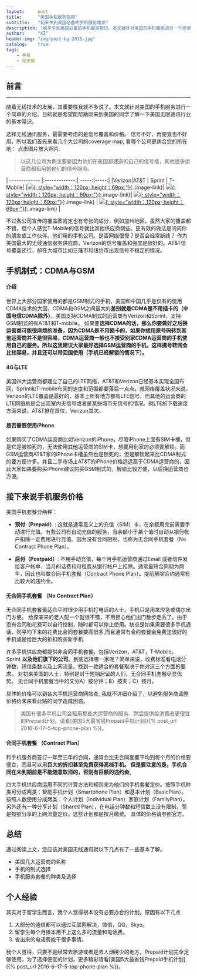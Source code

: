 ```yaml
---
layout:     post
title:      "美国手机服务指南"
subtitle:   "初来乍到美国必备的手机服务常识"
description: "初来乍到美国必备的手机服务常识。本文就针对美国的手机服务进行一个简单的介绍。目的就是希望能帮助刚来到美国的同学了解一下美国无限通讯行业的基本常识。"
author:     "XZ"
header-img: "img/post-bg-2015.jpg"
catalog:    true
tags:
    - 手机
    - 知识库
---
```


## 前言

---

随着无线技术的发展，其重要性我就不多说了。本文就针对美国的手机服务进行一个简单的介绍。目的就是希望能帮助刚来到美国的同学了解一下美国无限通讯行业的基本常识。

选择无线通讯服务，最需要考虑的是信号覆盖和价格。
信号不好，再便宜也不好用，所以我们首先来看几个大公司的coverage map, 看哪个公司更适合您的所在地：
点击图片放大照片.

> 以这几公司为例主要是因为他们在美国都建造的自己的信号塔，其他很多运营商都租用的他们的信号服务。

| ------------- |:-------------:| -----:|-----:|
|Verizon|AT&T | Sprint | T-Mobile|
|[![][Verizon]{: style="width：120px; height：69px;"}][Verizon]{:.image-link}| [![][AT&T]{: style="width：120px; height：69px;"}][AT&T]{:.image-link}| [![][Sprint]{: style="width：120px; height：69px;"}][Sprint]{:.image-link} | [![][T-Mobile]{: style="width：120px; height：69px;"}][T-Mobile]{:.image-link} |

[Verizon]:http://www.dealmoon.com/images/cpmap/map1.jpg
[AT&T]:http://www.dealmoon.com/images/cpmap/map2.jpg
[Sprint]:http://www.dealmoon.com/images/cpmap/map4.jpg
[T-Mobile]:http://www.dealmoon.com/images/cpmap/map3.jpg


不过各公司宣传的覆盖图肯定也有夸张的成分，例如加州地区，虽然大家的覆盖都不错，但个人感觉T-Mobile的信号就比其他供应商弱些。更有效的做法是问问你的朋友或工作伙伴。他们用的手机公司，是否网络很慢？是否会经常断线？ 作为美国最大的无线通信服务供应商，Verizon的信号覆盖和强度是很好的。AT&T信号覆盖还行，却在大城市比如三藩市和纽约市出现信号不稳定的情况。


## 手机制式：CDMA与GSM

#### 介绍

世界上大部分国家使用的都是GSM制式的手机，美国和中国几乎是仅有的使用CDMA技术的大国，CDMA和GSM之间最大的**差别就是CDMA是不用插卡的（中国电信CDMA除外）**。美国支持CDMA制式的运营商有Verizon和Sprint，支持GSM制式的有AT&T和T-mobile。
如果要**选择CDMA的话，那么你要做好之后换运营商可能很麻烦的准备，因为CDMA是不用插卡的，如果你想用原号码转到其他运营商并不是很容易，CDMA运营商一般也不接受别家CDMA运营商的手机使用自己的服务。所以这里建议大家最好选择GSM运营商的手机，这样携号转网会比较容易，并且还可以带回国使用（手机已经解锁的情况下）。**

#### 4G与LTE

美国四大运营商都建立了自己的LTE网络，AT&T和Verizon已经基本实现全国布网，Sprint和T-mobile布网的速度和范围都要落后一点点。就网络覆盖状况来说，Verizon的LTE覆盖是最好的，基本上所有地方都有LTE信号，而其他的运营商的LTE网络总是会出现室内无信号或者是某些城市无信号的情况。就LTE的下载速度方面来说，AT&T排在首位，Verizon其次。

#### 是否需要使用iPhone

如果购买了CDMA运营商比如Verizon的iPhone，尽管iPhone上面有SIM卡槽，但是它是被锁死的，无法使用其他运营商的SIM卡，想要用别家的必须要解锁。而GSM运营商AT&T家的iPhone卡槽虽然也是锁死的，但是解锁起来比CDMA制式的要方便许多。并且二手市场上AT&T的iPhone价格远远高于CDMA运营商的，因此大家如果要购买iPhone建议购买GSM制式的，解锁比较方便，以后换运营商也方便。

## 接下来说手机服务价格
美国手机套餐分两种：

* **预付（Prepaid）**: 这就是通常意义上的充值（SIM）卡，在余额用完前需要手动进行充值。有些公司有自动充值的服务，当余额小于某个值时自动从银行帐户扣除一定费用进行充值。因为没有合同限制，也称为无合同手机套餐（No Contract Phone Plan）。

* **后付（Postpaid）**: 不用手动充值，每个月手机运营商通过Email 或者信件发给客户帐单，当月的话费和月租费从银行帐户上扣除。通常最短合同期为两年，因此也叫做合同手机套餐（Contract Phone Plan）。提前解除合约通常有比较大的违约金。

#### 无合同手机套餐 （No Contract Plan） 

无合同手机套餐最适合平时很少用手机打电话的人士，手机只是用来应急或偶尔出门方便。 给探亲来的老人配一个就很不错，不用担心他们出门散步走丢了。由于没有合同和花费可以自行控制，随时都可以停止使用。缺点是如果需要很多手机通话，则平均下来的花费比合同套餐要高很多,而且通常有合约套餐会免费送很好的手机或是给巨大的折扣购买新手机.

许多手机供应商都提供非合同手机套餐，包括Verizon，AT&T，T-Mobile，Sprint **以及他们旗下的公司**。到底选择哪一家呢？简单来说，收费标准看电话分钟数，短信条数以及上网流量。找到一款适合的套餐取决于你对这三个方面的要求。 对初来美国的人士，特别是对于短期居留的人们，无合同手机套餐尽显优势。
无合同手机套餐当中的又分A）按分钟；B）按天；C）按月。 

具体的价格可以到各大手机运营商网站查, 我就不详细介绍了，以避免服务商调整价格给未来看此贴的同学造成困惑。

> 美国有很多手机公司会租用那些大运营商的服务，然后提供给消费者更便宜的Prepaid计划。请看[美国5大最省钱Prepaid手机计划]({% post_url 2016-6-17-5-top-phone-plan %})。

#### 合同手机套餐 （Contract Plan）

和手机服务商签订一年至三年的合同，通常会比无合同套餐平均到每个月的价格要便宜，而且可以用**巨大的折扣甚至免费获得高档手机。 但是要注意的是，手机合同在未到期前是不能随意取消的，否则有巨额的违约金**。

四大手机供应商运用不同的计算方法和规则来为他们的手机套餐定价。按照手机种类可分成两类：智能手机计划（Smartphone Plan）和基本计划（BasicPlan）。按照人数使用分成两类：个人计划（Individual Plan）家庭计划（FamilyPlan）。另外还有一种分享计划（Shared Plan），在电话分钟数和短信数上没有限制，而是按照分享的上网流量定价。这些计划都是按月缴费。
具体的价格请参照官方。


## 总结

通过阅读上文，您应该对美国无线通讯就以下几点有了一些基本了解。

* 美国几大运营商的名称
* 手机的制式选择
* 手机服务套餐的种类及选择

## 个人经验

其实对于留学生而言，我个人觉得根本没有必要办合约计划。原因有以下几点

1. 大部分的通信都可以通过互联网解决，微信，QQ，Skye。
2. 留学生每个月根本用不上这么多的流量和电话费。
3. 省出来的电话费能干很多事情。

我个人觉得，只要不是经常去旅游或者是去人烟稀少的地方，Prepaid计划完全足够使用。为了选择便宜的计划，更多精彩请看[美国5大最省钱Prepaid手机计划]({% post_url 2016-6-17-5-top-phone-plan %})。






